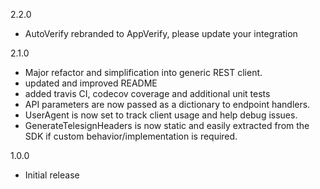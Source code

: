 2.2.0
 - AutoVerify rebranded to AppVerify, please update your integration

2.1.0
- Major refactor and simplification into generic REST client.
- updated and improved README
- added travis CI, codecov coverage and additional unit tests
- API parameters are now passed as a dictionary to endpoint handlers.
- UserAgent is now set to track client usage and help debug issues.
- GenerateTelesignHeaders is now static and easily extracted from the SDK if
  custom behavior/implementation is required.

1.0.0
- Initial release